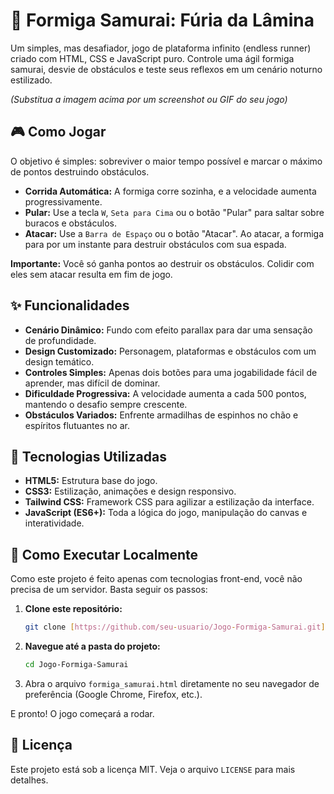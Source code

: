 # 🐜 Formiga Samurai: Fúria da Lâmina

Um simples, mas desafiador, jogo de plataforma infinito (endless runner) criado com HTML, CSS e JavaScript puro. Controle uma ágil formiga samurai, desvie de obstáculos e teste seus reflexos em um cenário noturno estilizado.

*(Substitua a imagem acima por um screenshot ou GIF do seu jogo)*

## 🎮 Como Jogar

O objetivo é simples: sobreviver o maior tempo possível e marcar o máximo de pontos destruindo obstáculos.

- **Corrida Automática:** A formiga corre sozinha, e a velocidade aumenta progressivamente.
- **Pular:** Use a tecla `W`, `Seta para Cima` ou o botão "Pular" para saltar sobre buracos e obstáculos.
- **Atacar:** Use a `Barra de Espaço` ou o botão "Atacar". Ao atacar, a formiga para por um instante para destruir obstáculos com sua espada.

**Importante:** Você só ganha pontos ao destruir os obstáculos. Colidir com eles sem atacar resulta em fim de jogo.

## ✨ Funcionalidades

- **Cenário Dinâmico:** Fundo com efeito parallax para dar uma sensação de profundidade.
- **Design Customizado:** Personagem, plataformas e obstáculos com um design temático.
- **Controles Simples:** Apenas dois botões para uma jogabilidade fácil de aprender, mas difícil de dominar.
- **Dificuldade Progressiva:** A velocidade aumenta a cada 500 pontos, mantendo o desafio sempre crescente.
- **Obstáculos Variados:** Enfrente armadilhas de espinhos no chão e espíritos flutuantes no ar.

## 🚀 Tecnologias Utilizadas

- **HTML5:** Estrutura base do jogo.
- **CSS3:** Estilização, animações e design responsivo.
- **Tailwind CSS:** Framework CSS para agilizar a estilização da interface.
- **JavaScript (ES6+):** Toda a lógica do jogo, manipulação do canvas e interatividade.

## 🔧 Como Executar Localmente

Como este projeto é feito apenas com tecnologias front-end, você não precisa de um servidor. Basta seguir os passos:

1.  **Clone este repositório:**
    ```bash
    git clone [https://github.com/seu-usuario/Jogo-Formiga-Samurai.git](https://github.com/seu-usuario/Jogo-Formiga-Samurai.git)
    ```
2.  **Navegue até a pasta do projeto:**
    ```bash
    cd Jogo-Formiga-Samurai
    ```
3.  Abra o arquivo `formiga_samurai.html` diretamente no seu navegador de preferência (Google Chrome, Firefox, etc.).

E pronto! O jogo começará a rodar.

## 📄 Licença

Este projeto está sob a licença MIT. Veja o arquivo `LICENSE` para mais detalhes.
